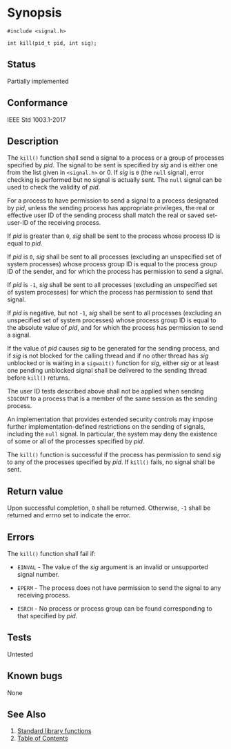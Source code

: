 # Synopsis

`#include <signal.h>`

` int kill(pid_t pid, int sig); `

## Status

Partially implemented

## Conformance

IEEE Std 1003.1-2017

## Description

The `kill()` function shall send a signal to a process or a group of processes specified by _pid_. The signal to be sent
is specified by _sig_ and is either one from the list given in `<signal.h>` or 0. If _sig_ is `0` (the `null` signal),
error checking is performed but no signal is actually sent. The `null` signal can be used to check the validity of
_pid_.

For a process to have permission to send a signal to a process designated by _pid_, unless the sending process has
appropriate privileges, the real or effective user ID of the sending process shall match the real or saved set-user-ID
of the receiving process.

If _pid_ is greater than `0`, _sig_ shall be sent to the process whose process ID is equal to _pid_.

If _pid_ is `0`, _sig_ shall be sent to all processes (excluding an unspecified set of system processes) whose process
group ID is equal to the process group ID of the sender, and for which the process has permission to send a signal.

If _pid_ is `-1`, _sig_ shall be sent to all processes (excluding an unspecified set of system processes) for which the
process has permission to send that signal.

If _pid_ is negative, but not `-1`, _sig_ shall be sent to all processes (excluding an unspecified set of system
processes) whose process group ID is equal to the absolute value of _pid_, and for which the process has permission
to send a signal.

If the value of _pid_ causes _sig_ to be generated for the sending process, and if _sig_ is not blocked for the calling
thread and if no other thread has _sig_ unblocked or is waiting in a `sigwait()` function for _sig_, either _sig_ or at
least one pending unblocked signal shall be delivered to the sending thread before `kill()` returns.

The user ID tests described above shall not be applied when sending `SIGCONT` to a process that is a member of the same
session as the sending process.

An implementation that provides extended security controls may impose further implementation-defined restrictions on the
sending of signals, including the `null` signal. In particular, the system may deny the existence of some or all of the
processes specified by _pid_.

The `kill()` function is successful if the process has permission to send _sig_ to any of the processes specified by
_pid_. If `kill()` fails, no signal shall be sent.

## Return value

Upon successful completion, `0` shall be returned. Otherwise, `-1` shall be returned and errno set to indicate the
error.

## Errors

The `kill()` function shall fail if:

* `EINVAL` - The value of the _sig_ argument is an invalid or unsupported signal number.

* `EPERM` - The process does not have permission to send the signal to any receiving process.

* `ESRCH` - No process or process group can be found corresponding to that specified by _pid_.

## Tests

Untested

## Known bugs

None

## See Also

1. [Standard library functions](../README.md)
2. [Table of Contents](../../../README.md)
